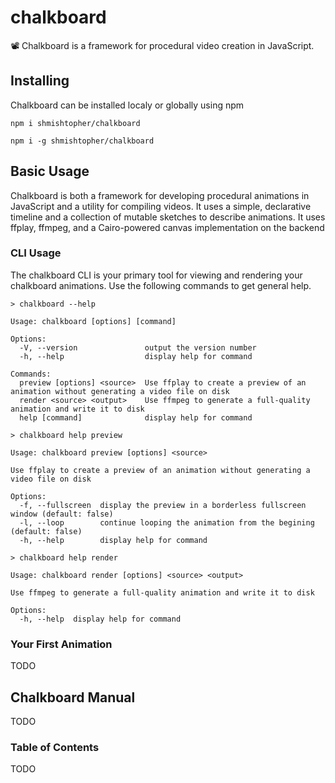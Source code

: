 # chalkboard
📽️ Chalkboard is a framework for procedural video creation in JavaScript.

## Installing
Chalkboard can be installed localy or globally using npm
```
npm i shmishtopher/chalkboard
```

```
npm i -g shmishtopher/chalkboard
```

## Basic Usage
Chalkboard is both a framework for developing procedural animations in JavaScript and a utility for compiling videos.  It uses a simple, declarative timeline and a collection of mutable sketches to describe animations.  It uses ffplay, ffmpeg, and a Cairo-powered canvas implementation on the backend

### CLI Usage
The chalkboard CLI is your primary tool for viewing and rendering your chalkboard animations.  Use the following commands to get general help.
```
> chalkboard --help

Usage: chalkboard [options] [command]

Options:
  -V, --version               output the version number
  -h, --help                  display help for command

Commands:
  preview [options] <source>  Use ffplay to create a preview of an animation without generating a video file on disk
  render <source> <output>    Use ffmpeg to generate a full-quality animation and write it to disk
  help [command]              display help for command
```

```
> chalkboard help preview

Usage: chalkboard preview [options] <source>

Use ffplay to create a preview of an animation without generating a video file on disk

Options:
  -f, --fullscreen  display the preview in a borderless fullscreen window (default: false)
  -l, --loop        continue looping the animation from the begining (default: false)
  -h, --help        display help for command
```

```
> chalkboard help render

Usage: chalkboard render [options] <source> <output>

Use ffmpeg to generate a full-quality animation and write it to disk

Options:
  -h, --help  display help for command
```

### Your First Animation
TODO

## Chalkboard Manual
TODO

### Table of Contents
TODO
